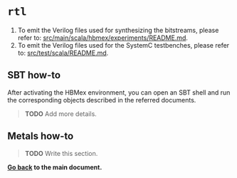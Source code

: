 # `rtl`

1. To emit the Verilog files used for synthesizing the bitstreams, please refer to: [src/main/scala/hbmex/experiments/README.md](src/main/scala/hbmex/experiments/README.md).
2. To emit the Verilog files used for the SystemC testbenches, please refer to: [src/test/scala/README.md](src/test/scala/README.md).

## SBT how-to

After activating the HBMex environment, you can open an SBT shell and run the corresponding objects described in the referred documents.

> **TODO** Add more details.

## Metals how-to

> **TODO** Write this section.

**[Go back](../README.md#step-1-generating-the-rtl) to the main document.**
